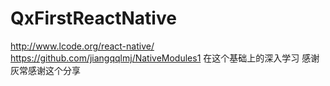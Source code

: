 # QxFirstReactNative
http://www.lcode.org/react-native/
https://github.com/jiangqqlmj/NativeModules1 在这个基础上的深入学习 感谢 灰常感谢这个分享
